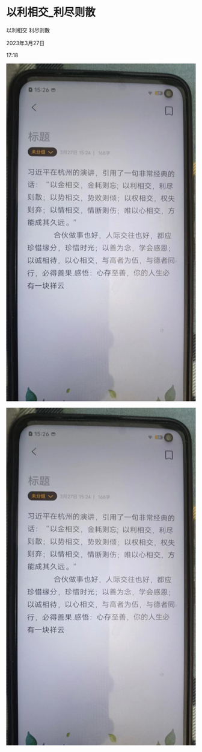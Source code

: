 # 以利相交_利尽则散

以利相交 利尽则散

2023年3月27日

17:18

 

![](../../assets/052_以利相交_利尽则散_000.png) 

![](../../assets/052_以利相交_利尽则散_001.png) 
 
